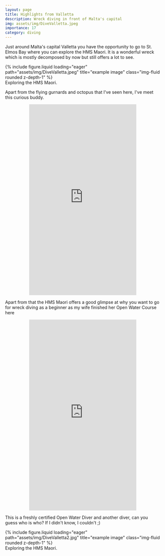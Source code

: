 ```yaml
---
layout: page
title: Highlights from Valletta
description: Wreck diving in front of Malta's capital 
img: assets/img/DiveValletta.jpeg
importance: 17
category: diving
---
```


Just around Malta's capital Valletta you have the opportunity to go to St. Elmos Bay where you can explore the HMS Maori. It is a wonderful wreck which is mostly decomposed by now but still offers a lot to see.

<div class="row">
    <div class="col-sm mt-3 mt-md-0">
        {% include figure.liquid loading="eager" path="assets/img/DiveValletta.jpeg" title="example image" class="img-fluid rounded z-depth-1" %}
    </div>
</div>
<div class="caption">
    Exploring the HMS Maori.
</div>

Apart from the flying gurnards and octopus that I've seen here, I've meet this curious buddy.
<div style="margin:0 auto; text-align:center">
<iframe width="348" height="618" src="https://www.youtube.com/embed/tgDrOZ6QJTQ" title="A squid at the HMS Maori" frameborder="0" allow="accelerometer; autoplay; clipboard-write; encrypted-media; gyroscope; picture-in-picture; web-share" referrerpolicy="strict-origin-when-cross-origin" allowfullscreen></iframe>
</div>

Apart from that the HMS Maori offers a good glimpse at why you want to go for wreck diving as a beginner as my wife finished her Open Water Course here

<div style="margin:0 auto; text-align:center">
<iframe width="348" height="618" src="https://www.youtube.com/embed/0f2o_K6ju3s" title="Exploring the HMS Maori" frameborder="0" allow="accelerometer; autoplay; clipboard-write; encrypted-media; gyroscope; picture-in-picture; web-share" referrerpolicy="strict-origin-when-cross-origin" allowfullscreen></iframe>
</div>


This is a freshly certified Open Water Diver and another diver, can you guess who is who? If I didn't know, I couldn't ;)

<div class="row">
    <div class="col-sm mt-3 mt-md-0">
        {% include figure.liquid loading="eager" path="assets/img/DiveValletta2.jpg" title="example image" class="img-fluid rounded z-depth-1" %}
    </div>
</div>
<div class="caption">
    Exploring the HMS Maori.
</div>
